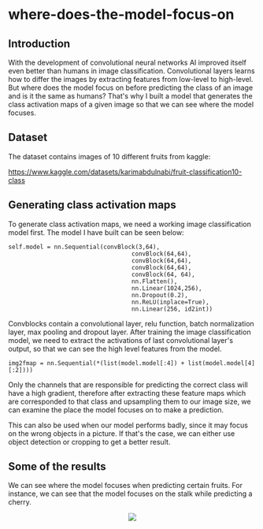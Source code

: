 # where-does-the-model-focus-on

## Introduction

With the development of convolutional neural networks AI improved itself even better than humans in image classification. Convolutional layers learns how to differ the images by extracting features from low-level to high-level. But where does the model focus on before predicting the class of an image and is it the same as humans? That's why I built a model that generates the class activation maps of a given image so that we can see where the model focuses.

## Dataset 

The dataset contains images of 10 different fruits from kaggle:

https://www.kaggle.com/datasets/karimabdulnabi/fruit-classification10-class

## Generating class activation maps

To generate class activation maps, we need a working image classification model first. The model I have built can be seen below:

```
self.model = nn.Sequential(convBlock(3,64),
                                   convBlock(64,64),
                                   convBlock(64,64),
                                   convBlock(64,64),
                                   convBlock(64, 64),
                                   nn.Flatten(),
                                   nn.Linear(1024,256),
                                   nn.Dropout(0.2),
                                   nn.ReLU(inplace=True),
                                   nn.Linear(256, id2int))
```

Convblocks contain a convolutional layer, relu function, batch normalization layer, max pooling and dropout layer. After training the image classification model, we need to extract the activations of last convolutional layer's output, so that we can see the high level features from the model.

```
img2fmap = nn.Sequential(*(list(model.model[:4]) + list(model.model[4][:2])))
```

Only the channels that are responsible for predicting the correct class will have a high gradient, therefore after extracting these feature maps which are corresponded to that class and upsampling them to our image size, we can examine the place the model focuses on to make a prediction.

This can also be used when our model performs badly, since it may focus on the wrong objects in a picture. If that's the case, we can either use object detection or cropping to get a better result.

## Some of the results

We can see where the model focuses when predicting certain fruits. For instance, we can see that the model focuses on the stalk while predicting a cherry.

<p align="center">
  <img src="https://user-images.githubusercontent.com/77073029/206567145-604ff126-8048-4796-9373-a203594d35ce.png" />
</p>


